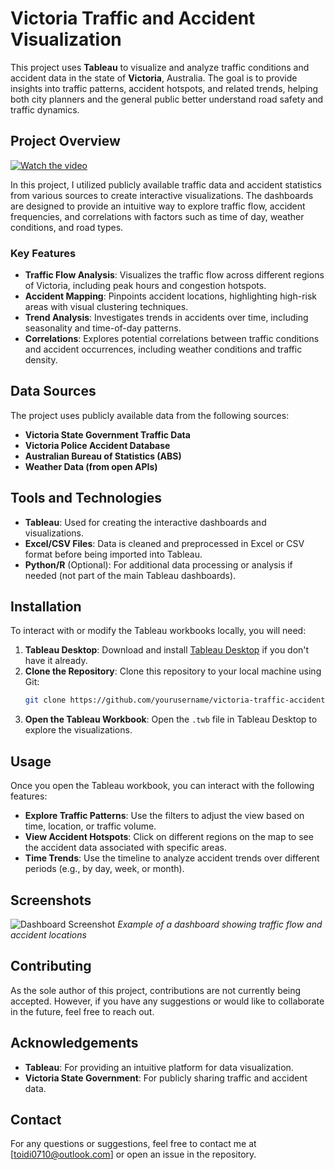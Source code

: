 # Victoria Traffic and Accident Visualization

This project uses **Tableau** to visualize and analyze traffic conditions and accident data in the state of **Victoria**, Australia. The goal is to provide insights into traffic patterns, accident hotspots, and related trends, helping both city planners and the general public better understand road safety and traffic dynamics.

## Project Overview

[![Watch the video](https://github.com/HowieSihanDong/Victorian-Traffic-Insights-Tableau-Visualization/blob/e15dd17818cef3c2d5f217f0a352c3728621a761/pic)]([https://raw.githubusercontent.com/yourusername/yourrepository/main/assets/video.mp4](https://github.com/HowieSihanDong/Victorian-Traffic-Insights-Tableau-Visualization/blob/e15dd17818cef3c2d5f217f0a352c3728621a761/pre_final.mov))



In this project, I utilized publicly available traffic data and accident statistics from various sources to create interactive visualizations. The dashboards are designed to provide an intuitive way to explore traffic flow, accident frequencies, and correlations with factors such as time of day, weather conditions, and road types.

### Key Features

- **Traffic Flow Analysis**: Visualizes the traffic flow across different regions of Victoria, including peak hours and congestion hotspots.
- **Accident Mapping**: Pinpoints accident locations, highlighting high-risk areas with visual clustering techniques.
- **Trend Analysis**: Investigates trends in accidents over time, including seasonality and time-of-day patterns.
- **Correlations**: Explores potential correlations between traffic conditions and accident occurrences, including weather conditions and traffic density.

## Data Sources

The project uses publicly available data from the following sources:
- **Victoria State Government Traffic Data**
- **Victoria Police Accident Database**
- **Australian Bureau of Statistics (ABS)**
- **Weather Data (from open APIs)**

## Tools and Technologies

- **Tableau**: Used for creating the interactive dashboards and visualizations.
- **Excel/CSV Files**: Data is cleaned and preprocessed in Excel or CSV format before being imported into Tableau.
- **Python/R** (Optional): For additional data processing or analysis if needed (not part of the main Tableau dashboards).

## Installation

To interact with or modify the Tableau workbooks locally, you will need:

1. **Tableau Desktop**: Download and install [Tableau Desktop](https://www.tableau.com/products/desktop) if you don't have it already.
2. **Clone the Repository**: Clone this repository to your local machine using Git:
    ```bash
    git clone https://github.com/yourusername/victoria-traffic-accident-visualization.git
    ```
3. **Open the Tableau Workbook**: Open the `.twb` file in Tableau Desktop to explore the visualizations.

## Usage

Once you open the Tableau workbook, you can interact with the following features:

- **Explore Traffic Patterns**: Use the filters to adjust the view based on time, location, or traffic volume.
- **View Accident Hotspots**: Click on different regions on the map to see the accident data associated with specific areas.
- **Time Trends**: Use the timeline to analyze accident trends over different periods (e.g., by day, week, or month).

## Screenshots

![Dashboard Screenshot](path/to/screenshot.png)
*Example of a dashboard showing traffic flow and accident locations*

## Contributing

As the sole author of this project, contributions are not currently being accepted. However, if you have any suggestions or would like to collaborate in the future, feel free to reach out.


## Acknowledgements

- **Tableau**: For providing an intuitive platform for data visualization.
- **Victoria State Government**: For publicly sharing traffic and accident data.

## Contact

For any questions or suggestions, feel free to contact me at [toidi0710@outlook.com] or open an issue in the repository.
